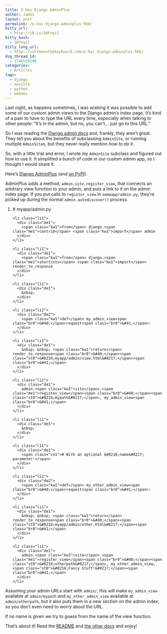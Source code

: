 ```yaml
---
title: O Hai Django AdminPlus
author: James
layout: post
permalink: /o-hai-django-adminplus-568/
bitly_url:
  - http://j0.is/16FvqiI
bitly_hash:
  - 16FvqiI
bitly_long_url:
  - http://coffeeonthekeyboard.com/o-hai-django-adminplus-568/
dsq_thread_id:
  - 1746519190
categories:
  - Articles
tags:
  - django
  - mozilla
  - python
  - webdev
---
```

Last night, as happens sometimes, I was wishing it was possible to add some of our custom admin views to the Django admin&#8217;s index page. It&#8217;s kind of a pain to have to type the URL every time, especially when talking to other people: &#8220;It&#8217;s in the admin, but no, you can&#8217;t&#8230; just go to this URL.&#8221;

So I was reading the [Django admin docs][1] and, frankly, they aren&#8217;t great. They tell you about the benefits of subclassing `AdminSite`, or running multiple `AdminSite`s, but they never really mention *how to do it*.

So, with a little trial and error, I wrote my `AdminSite` subclass and figured out how to use it. It simplified a bunch of code in our custom admin app, so I thought I would share it.

Here&#8217;s [Django AdminPlus][2] (and [on PyPI][3]).

AdminPlus adds a method, `admin.site.register_view`, that connects an arbitrary view function to your admin, and puts a link to it on the admin index page. If you put calls to `register_view` in `someapp/admin.py`, they&#8217;re picked up during the normal `admin.autodiscover()` process.

<div class="dean_ch" style="white-space: wrap;">
  <ol>
    <li class="li1">
      <div class="de1">
        <span class="co1"># myapp/admin.py</span>
      </div>
    </li>
    
    <li class="li1">
      <div class="de1">
        <span class="kw1">from</span> django.<span class="me1">contrib</span> <span class="kw1">import</span> admin
      </div>
    </li>
    
    <li class="li1">
      <div class="de1">
        <span class="kw1">from</span> django.<span class="me1">shortcuts</span> <span class="kw1">import</span> render_to_response
      </div>
    </li>
    
    <li class="li1">
      <div class="de1">
        &nbsp;
      </div>
    </li>
    
    <li class="li2">
      <div class="de2">
        <span class="kw1">def</span> my_admin_view<span class="br0">&#40;</span>request<span class="br0">&#41;</span>:
      </div>
    </li>
    
    <li class="li1">
      <div class="de1">
        &nbsp; &nbsp; <span class="kw1">return</span> render_to_response<span class="br0">&#40;</span><span class="st0">&#8216;myapp/admin/view.html&#8217;</span><span class="br0">&#41;</span>
      </div>
    </li>
    
    <li class="li1">
      <div class="de1">
        admin.<span class="kw3">site</span>.<span class="me1">register_view</span><span class="br0">&#40;</span><span class="st0">&#8216;mypath&#8217;</span>, my_admin_view<span class="br0">&#41;</span>
      </div>
    </li>
    
    <li class="li1">
      <div class="de1">
        &nbsp;
      </div>
    </li>
    
    <li class="li1">
      <div class="de1">
        <span class="co1"># With an optional &#8216;name&#8217; parameter:</span>
      </div>
    </li>
    
    <li class="li2">
      <div class="de2">
        <span class="kw1">def</span> my_other_admin_view<span class="br0">&#40;</span>request<span class="br0">&#41;</span>:
      </div>
    </li>
    
    <li class="li1">
      <div class="de1">
        &nbsp; &nbsp; <span class="kw1">return</span> render_to_response<span class="br0">&#40;</span><span class="st0">&#8216;myapp/admin/other.html&#8217;</span><span class="br0">&#41;</span>
      </div>
    </li>
    
    <li class="li1">
      <div class="de1">
        admin.<span class="kw3">site</span>.<span class="me1">register_view</span><span class="br0">&#40;</span><span class="st0">&#8216;otherpath&#8217;</span>, my_other_admin_view, <span class="st0">&#8216;Fancy Stuff!&#8217;</span><span class="br0">&#41;</span>
      </div>
    </li>
  </ol>
</div>

Assuming your admin URLs start with `admin/`, this will make `my_admin_view` available at `admin/mypath` and `my_other_admin_view` available at `admin/otherpath`, but it also puts them in a new section on the admin index, so you don&#8217;t even need to worry about the URL.

If no name is given we try to guess from the name of the view function.

That&#8217;s about it! Read the [README][4] and [the other docs][5] and enjoy!

 [1]: http://docs.djangoproject.com/en/dev/ref/contrib/admin/
 [2]: https://github.com/jsocol/django-adminplus
 [3]: http://pypi.python.org/pypi/django-adminplus
 [4]: https://github.com/jsocol/django-adminplus#readme
 [5]: https://github.com/jsocol/django-adminplus/tree/master/docs